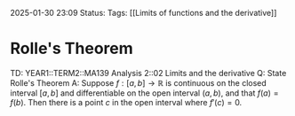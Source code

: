2025-01-30 23:09
Status: 
Tags: [[Limits of functions and the derivative]]
# Rolle's Theorem

TD: YEAR1::TERM2::MA139 Analysis 2::02 Limits and the derivative
Q: State Rolle's Theorem
A: Suppose $f: [a, b] \to \mathbb{R}$ is continuous on the closed interval $[a, b]$ and differentiable on the open interval $(a, b)$, and that $f(a) = f(b)$. Then there is a point $c$ in the open interval where $f'(c) = 0$.
<!--ID: 1738278643736-->
